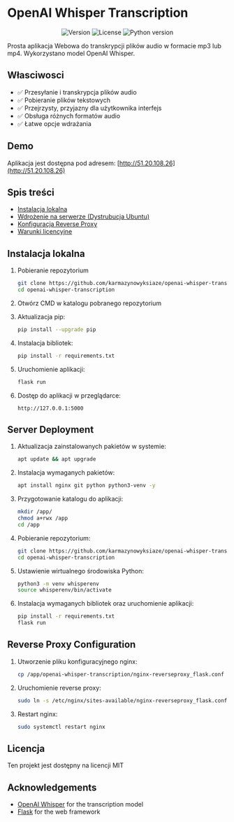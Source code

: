 # OpenAI Whisper Transcription

<p align="center">
  <img src="https://img.shields.io/badge/version-1.0.0-blue" alt="Version">
  <img src="https://img.shields.io/badge/license-MIT-green" alt="License">
  <img src="https://img.shields.io/badge/python-3.8+-yellow" alt="Python version">
</p>

Prosta aplikacja Webowa do transkrypcji plików audio w formacie mp3 lub mp4. Wykorzystano model OpenAI Whisper. 

## Własciwosci

- ✅ Przesyłanie i transkrypcja plików audio
- ✅ Pobieranie plików tekstowych
- ✅ Przejrzysty, przyjazny dla użytkownika interfejs
- ✅ Obsługa różnych formatów audio
- ✅ Łatwe opcje wdrażania

## Demo

Aplikacja jest dostępna pod adresem: [http://51.20.108.26](http://51.20.108.26)

## Spis treści

- [Instalacja lokalna](#instalacja-lokalna)
- [Wdrożenie na serwerze (Dystrubucja Ubuntu)](#server-deployment)
- [Konfiguracja Reverse Proxy](#reverse-proxy-configuration)
- [Warunki licencyjne](#licencja)

## Instalacja lokalna

1. Pobieranie repozytorium
   ```bash
   git clone https://github.com/karmazynowyksiaze/openai-whisper-transcription.git
   cd openai-whisper-transcription
   ```

2. Otwórz CMD w katalogu pobranego repozytorium

3. Aktualizacja pip:
   ```bash
   pip install --upgrade pip
   ```

4. Instalacja bibliotek:
   ```bash
   pip install -r requirements.txt
   ```

5. Uruchomienie aplikacji:
   ```bash
   flask run
   ```

6. Dostęp do aplikacji w przeglądarce:
   ```
   http://127.0.0.1:5000
   ```

## Server Deployment

1. Aktualizacja zainstalowanych pakietów w systemie:
   ```bash
   apt update && apt upgrade
   ```

2. Instalacja wymaganych pakietów:
   ```bash
   apt install nginx git python python3-venv -y
   ```

3. Przygotowanie katalogu do aplikacji:
   ```bash
   mkdir /app/
   chmod a+rwx /app
   cd /app
   ```

4. Pobieranie repozytorium:
   ```bash
   git clone https://github.com/karmazynowyksiaze/openai-whisper-transcription.git
   cd openai-whisper-transcription
   ```

5. Ustawienie wirtualnego środowiska Python:
   ```bash
   python3 -m venv whisperenv
   source whisperenv/bin/activate
   ```

6. Instalacja wymaganych bibliotek oraz uruchomienie aplikacji:
   ```bash
   pip install -r requirements.txt
   flask run
   ```

## Reverse Proxy Configuration

1. Utworzenie pliku konfiguracyjnego nginx:
   ```bash
   cp /app/openai-whisper-transcription/nginx-reverseproxy_flask.conf /etc/nginx/sites-available/
   ```

2. Uruchomienie reverse proxy:
   ```bash
   sudo ln -s /etc/nginx/sites-available/nginx-reverseproxy_flask.conf /etc/nginx/sites-enabled/
   ```

3. Restart nginx:
   ```bash
   sudo systemctl restart nginx
   ```
## Licencja

Ten projekt jest dostępny na licencji MIT

## Acknowledgements

- [OpenAI Whisper](https://github.com/openai/whisper) for the transcription model
- [Flask](https://flask.palletsprojects.com/) for the web framework
